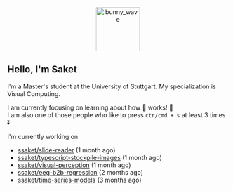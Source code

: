 <div align='center'>
<img src=https://media.giphy.com/media/3o7TKMt1VVNkHV2PaE/giphy.gif alt="bunny_wave" width="100px"/>
</div>

## Hello, I'm Saket

I'm a Master's student at the University of Stuttgart. My specialization is Visual Computing.

I am currently focusing on learning about how :brain: works! :exploding_head:\
I am also one of those people who like to press `ctr/cmd + s` at least 3 times :arrow_double_down:


I'm currently working on

- [ssaket/slide-reader](https://github.com/ssaket/slide-reader) (1 month ago)
- [ssaket/typescript-stockpile-images](https://github.com/ssaket/typescript-stockpile-images) (1 month ago)
- [ssaket/visual-perception](https://github.com/ssaket/visual-perception) (1 month ago)
- [ssaket/eeg-b2b-regression](https://github.com/ssaket/eeg-b2b-regression) (2 months ago)
- [ssaket/time-series-models](https://github.com/ssaket/time-series-models) (3 months ago)
